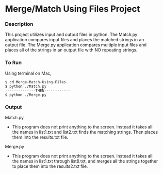 # Merge/Match Using Files Project

### Description

This project utilizes input and output files in python. The Match.py application compares input files and places the matched strings in an output file. The Merge.py application compares multiple input files and places all of the strings in an output file with NO repeating strings. 

### To Run

Using terminal on Mac,

```
$ cd Merge-Match-Using-Files
$ python ./Match.py
--------------THEN------------
$ python ./Merge.py
```

### Output

Match.py

- This program does not print anything to the screen. Instead it takes all the names in list1.txt and list2.txt finds the matching strings. Then places them into the results.txt file. 

Merge.py

- This program does not print anything to the screen. Instead it takes all the names in list1.txt through list8.txt, and merges all the strings together to place them into the results2.txt file. 
